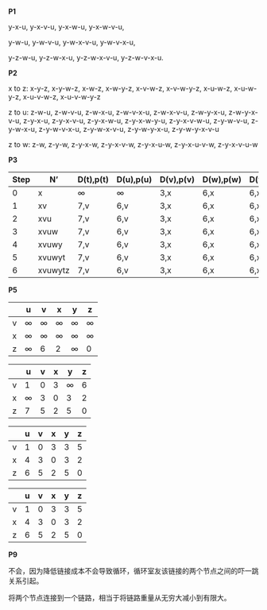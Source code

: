 **P1**

y-x-u, y-x-v-u, y-x-w-u, y-x-w-v-u,

y-w-u, y-w-v-u, y-w-x-v-u, y-w-v-x-u, 

y-z-w-u, y-z-w-x-u, y-z-w-x-v-u, y-z-w-v-x-u.

**P2**

x to z:
x-y-z, x-y-w-z,
x-w-z, x-w-y-z,
x-v-w-z, x-v-w-y-z,
x-u-w-z, x-u-w-y-z,
x-u-v-w-z, x-u-v-w-y-z

z to u:
z-w-u,
z-w-v-u, z-w-x-u, z-w-v-x-u, z-w-x-v-u, z-w-y-x-u, z-w-y-x-v-u,
z-y-x-u, z-y-x-v-u, z-y-x-w-u, z-y-x-w-y-u, z-y-x-v-w-u,
z-y-w-v-u, z-y-w-x-u, z-y-w-v-x-u, z-y-w-x-v-u, z-y-w-y-x-u, z-y-w-y-x-v-u

z to w:
z-w, z-y-w, z-y-x-w, z-y-x-v-w, z-y-x-u-w, z-y-x-u-v-w, z-y-x-v-u-w

**P3**

| Step | N’      | D(t),p(t) | D(u),p(u) | D(v),p(v) | D(w),p(w) | D(y),p(y) | D(z),p(z) |
| ---- | ------- | --------- | --------- | --------- | --------- | --------- | --------- |
| 0    | x       | ∞         | ∞         | 3,x       | 6,x       | 6,x       | 8,x       |
| 1    | xv      | 7,v       | 6,v       | 3,x       | 6,x       | 6,x       | 8,x       |
| 2    | xvu     | 7,v       | 6,v       | 3,x       | 6,x       | 6,x       | 8,x       |
| 3    | xvuw    | 7,v       | 6,v       | 3,x       | 6,x       | 6,x       | 8,x       |
| 4    | xvuwy   | 7,v       | 6,v       | 3,x       | 6,x       | 6,x       | 8,x       |
| 5    | xvuwyt  | 7,v       | 6,v       | 3,x       | 6,x       | 6,x       | 8,x       |
| 6    | xvuwytz | 7,v       | 6,v       | 3,x       | 6,x       | 6,x       | 8,x       |

**P5**

|      | u    | v    | x    | y    | z    |
| ---- | ---- | ---- | ---- | ---- | ---- |
| v    | ∞    | ∞    | ∞    | ∞    | ∞    |
| x    | ∞    | ∞    | ∞    | ∞    | ∞    |
| z    | ∞    | 6    | 2    | ∞    | 0    |

|      | u    | v    | x    | y    | z    |
| ---- | ---- | ---- | ---- | ---- | ---- |
| v    | 1    | 0    | 3    | ∞    | 6    |
| x    | ∞    | 3    | 0    | 3    | 2    |
| z    | 7    | 5    | 2    | 5    | 0    |

|      | u    | v    | x    | y    | z    |
| ---- | ---- | ---- | ---- | ---- | ---- |
| v    | 1    | 0    | 3    | 3    | 5    |
| x    | 4    | 3    | 0    | 3    | 2    |
| z    | 6    | 5    | 2    | 5    | 0    |

|      | u    | v    | x    | y    | z    |
| ---- | ---- | ---- | ---- | ---- | ---- |
| v    | 1    | 0    | 3    | 3    | 5    |
| x    | 4    | 3    | 0    | 3    | 2    |
| z    | 6    | 5    | 2    | 5    | 0    |

**P9**

不会，因为降低链接成本不会导致循环，循环室友该链接的两个节点之间的吓一跳关系引起。

将两个节点连接到一个链路，相当于将链路重量从无穷大减小到有限大。

